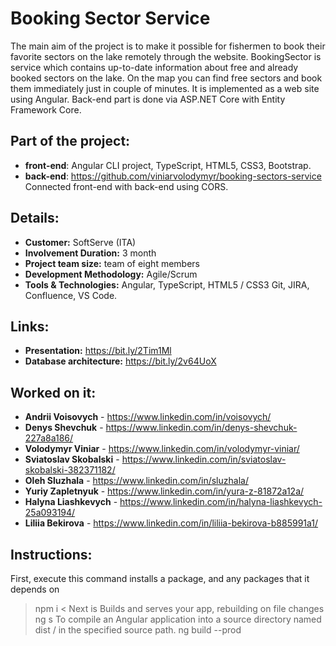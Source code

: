 # Booking Sector Service 
The main aim of the project is to make it possible for fishermen to book their favorite sectors on the lake remotely through the website. BookingSector is service which contains up-to-date information about free and already booked sectors on the lake. On the map you can find free sectors and book them immediately just in couple of minutes. It is implemented as a web site using Angular. Back-end part is done via ASP.NET Core with Entity Framework Core.

## Part of the project: 
  - **front-end**: Angular CLI project, TypeScript, HTML5, CSS3, Bootstrap.
  - **back-end**: https://github.com/viniarvolodymyr/booking-sectors-service <br>
  Connected front-end with back-end using CORS.

## Details:
  - **Customer:** SoftServe (ITA)
  - **Involvement Duration:** 3 month
  - **Project team size:** team of eight members
  - **Development Methodology:** Agile/Scrum
  - **Tools & Technologies:** 
    Angular, TypeScript, HTML5 / CSS3 Git, JIRA, Confluence, VS Code.

## Links:
  - **Presentation:** https://bit.ly/2Tim1Ml
  - **Database architecture:** https://bit.ly/2v64UoX
  
## Worked on it:
  - **Andrii Voisovych** - https://www.linkedin.com/in/voisovych/
  - **Denys Shevchuk** - https://www.linkedin.com/in/denys-shevchuk-227a8a186/
  - **Volodymyr Viniar** - https://www.linkedin.com/in/volodymyr-viniar/
  - **Sviatoslav Skobalski** - https://www.linkedin.com/in/sviatoslav-skobalski-382371182/
  - **Oleh Sluzhala** - https://www.linkedin.com/in/sluzhala/
  - **Yuriy Zapletnyuk** - https://www.linkedin.com/in/yura-z-81872a12a/
  - **Halyna Liashkevych** - https://www.linkedin.com/in/halyna-liashkevych-25a093194/
  - **Liliia Bekirova** - https://www.linkedin.com/in/liliia-bekirova-b885991a1/

## Instructions:
First, execute this command installs a package, and any packages that it depends on
> npm i <
Next is Builds and serves your app, rebuilding on file changes
> ng s
To compile an Angular application into a source directory named dist / in the specified source path.
> ng build --prod

  
  


